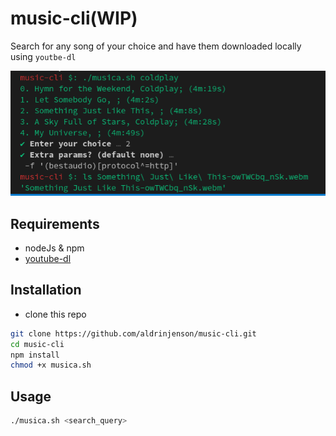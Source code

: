 # music-cli(WIP)

Search for any song of your choice and have them downloaded locally using `youtbe-dl`

![demo.png](demo.png)

## Requirements

- nodeJs & npm
- [youtube-dl](https://github.com/ytdl-org/youtube-dl)

## Installation

- clone this repo

```bash
git clone https://github.com/aldrinjenson/music-cli.git
cd music-cli
npm install
chmod +x musica.sh
```

## Usage

```bash
./musica.sh <search_query>
```
